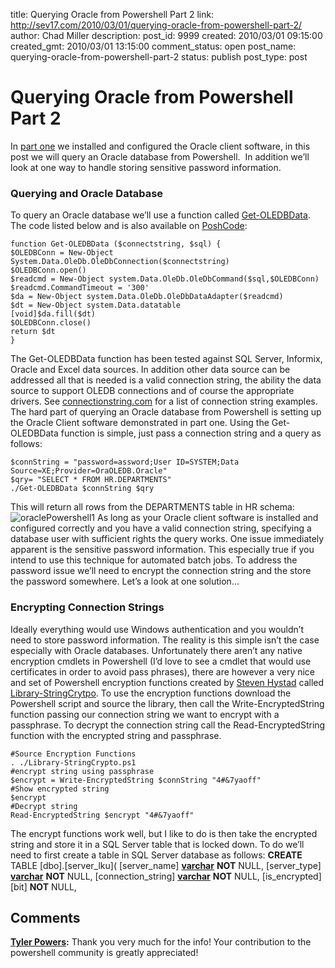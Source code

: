 title: Querying Oracle from Powershell Part 2
link: http://sev17.com/2010/03/01/querying-oracle-from-powershell-part-2/
author: Chad Miller
description: 
post_id: 9999
created: 2010/03/01 09:15:00
created_gmt: 2010/03/01 13:15:00
comment_status: open
post_name: querying-oracle-from-powershell-part-2
status: publish
post_type: post

# Querying Oracle from Powershell Part 2

In [part one](/2010/02/querying-oracle-from-powershell-part-1/) we installed and configured the Oracle client software, in this post we will query an Oracle database from Powershell.  In addition we’ll look at one way to handle storing sensitive password information. 

### Querying and Oracle Database

To query an Oracle database we’ll use a function called [Get-OLEDBData](http://poshcode.org/1591). The code listed below and is also available on [PoshCode](http://poshcode.org/): 
    
    
    function Get-OLEDBData ($connectstring, $sql) {
    $OLEDBConn = New-Object System.Data.OleDb.OleDbConnection($connectstring)
    $OLEDBConn.open()
    $readcmd = New-Object system.Data.OleDb.OleDbCommand($sql,$OLEDBConn)
    $readcmd.CommandTimeout = '300'
    $da = New-Object system.Data.OleDb.OleDbDataAdapter($readcmd)
    $dt = New-Object system.Data.datatable
    [void]$da.fill($dt)
    $OLEDBConn.close()
    return $dt
    }

The Get-OLEDBData function has been tested against SQL Server, Informix, Oracle and Excel data sources. In addition other data source can be addressed all that is needed is a valid connection string, the ability the data source to support OLEDB connections and of course the appropriate drivers. See [connectionstring.com](http://connectionstrings.com/) for a list of connection string examples. The hard part of querying an Oracle database from Powershell is setting up the Oracle Client software demonstrated in part one. Using the Get-OLEDBData function is simple, just pass a connection string and a query as follows: 
    
    
    $connString = "password=assword;User ID=SYSTEM;Data Source=XE;Provider=OraOLEDB.Oracle"
    $qry= "SELECT * FROM HR.DEPARTMENTS"
    ./Get-OLEDBData $connString $qry

This will return all rows from the DEPARTMENTS table in HR schema: ![oraclePowershell1](http://images.sev17.com/oraclePowershell1_thumb.jpg) As long as your Oracle client software is installed and configured correctly and you have a valid connection string, specifying a database user with sufficient rights the query works. One issue immediately apparent is the sensitive password information. This especially true if you intend to use this technique for automated batch jobs. To address the password issue we’ll need to encrypt the connection string and the store the password somewhere. Let’s a look at one solution… 

### Encrypting Connection Strings

Ideally everything would use Windows authentication and you wouldn’t need to store password information. The reality is this simple isn’t the case especially with Oracle databases. Unfortunately there aren’t any native encryption cmdlets in Powershell (I’d love to see a cmdlet that would use certificates in order to avoid pass phrases), there are however a very nice and set of Powershell encryption functions created by [Steven Hystad](http://lunex.spaces.live.com/default.aspx) called [Library-StringCrytpo](http://lunex.spaces.live.com/blog/cns!64CB3857E28BD106!344.entry). To use the encryption functions download the Powershell script and source the library, then call the Write-EncryptedString function passing our connection string we want to encrypt with a passphrase. To decrypt the connection string call the Read-EncryptedString function with the encrypted string and passphrase. 
    
    
    #Source Encryption Functions
    . ./Library-StringCrypto.ps1
    #encrypt string using passphrase
    $encrypt = Write-EncryptedString $connString "4#&7yaoff"
    #Show encrypted string
    $encrypt
    #Decrypt string
    Read-EncryptedString $encrypt "4#&7yaoff"

The encrypt functions work well, but I like to do is then take the encrypted string and store it in a SQL Server table that is locked down. To do we’ll need to first create a table in SQL Server database as follows: **CREATE** TABLE [dbo].[server_lku]( [server_name] [**varchar**](255) **NOT** NULL, [server_type] [**varchar**](25) **NOT** NULL, [connection_string] [**varchar**](2000) **NOT** NULL, [is_encrypted] [bit] **NOT** NULL,

## Comments

**[Tyler Powers](#113 "2010-04-02 12:01:07"):** Thank you very much for the info! Your contribution to the powershell community is greatly appreciated!

